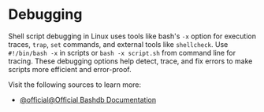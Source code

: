 # Debugging

Shell script debugging in Linux uses tools like bash's `-x` option for execution traces, `trap`, `set` commands, and external tools like `shellcheck`. Use `#!/bin/bash -x` in scripts or `bash -x script.sh` from command line for tracing. These debugging options help detect, trace, and fix errors to make scripts more efficient and error-proof.

Visit the following sources to learn more: 
- [@official@Official Bashdb Documentation](https://bashdb.readthedocs.io/)
